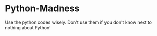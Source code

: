 # Python-Madness

Use the python codes wisely. Don't use them if you don't know next to nothing about Python!
